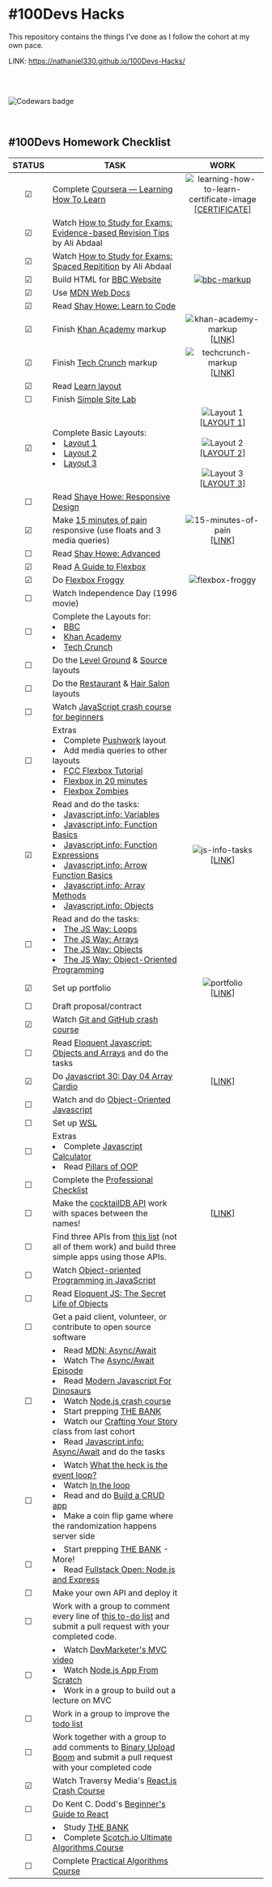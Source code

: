 # #100Devs Hacks
This repository contains the things I've done as I follow the cohort at my own pace. <br>

LINK: https://nathaniel330.github.io/100Devs-Hacks/

<br><br>

![Codewars badge](https://www.codewars.com/users/Nathaniel330/badges/large) 

<br>

## #100Devs Homework Checklist
| STATUS | TASK | WORK |
| :----: | ---- | :----: |
| &#9745; | Complete [Coursera — Learning How To Learn](https://www.coursera.org/learn/learning-how-to-learn) | ![learning-how-to-learn-certificate-image](public/img/content/learning-how-to-learn-certificate-image.png) <br> [[CERTIFICATE]](public/document/Coursera%20GE2NYCPV3AZ5.pdf) |
| &#9745; |Watch [How to Study for Exams: Evidence-based Revision Tips](https://youtu.be/ukLnPbIffxE) by Ali Abdaal |  |
| &#9745; | Watch [How to Study for Exams: Spaced Repitition](https://youtu.be/Z-zNHHpXoMM) by Ali Abdaal |  |
| &#9745; | Build HTML for [BBC Website](public/img/resources/bbc-image.png) | [![bbc-markup](public/img/content/bbc-markup.gif)](https://nathaniel330.github.io/100Devs-Hacks/homework/html-bbc/) |
| &#9745; | Use [MDN Web Docs](https://developer.mozilla.org/en-US/) |  |
| &#9745; | Read [Shay Howe: Learn to Code](https://learn.shayhowe.com/html-css/) |  |
| &#9745; | Finish [Khan Academy](public/img/resources/khan-academy.png) markup | ![khan-academy-markup](public/img/content/khan-academy-markup.gif) <br> [[LINK]](https://nathaniel330.github.io/100Devs-Hacks/homework/html-khan-academy/) |
| &#9745; | Finish [Tech Crunch](public/img/resources/techcrunch.png) markup | ![techcrunch-markup](public/img/content/techcrunch-markup.gif) <br> [[LINK]](https://nathaniel330.github.io/100Devs-Hacks/homework/html-techcrunch/) |
| &#9745; | Read [Learn layout](https://learnlayout.com/)|  |
| &#9744; | Finish [Simple Site Lab](public/img/resources/simple-site-lab.png) |  |
| &#9745; | Complete Basic Layouts: <li>[Layout 1](public/img/resources/layout1.png)<br></li> <li>[Layout 2](public/img/resources/layout2.png)</li><li>[Layout 3](public/img/resources/layout3.png)</li> | ![Layout 1](public/img/content/layout-1.png) <br> [[LAYOUT 1]](https://nathaniel330.github.io/100Devs-Hacks/homework/layout1/) <br><br> ![Layout 2](public/img/content/layout-2.png) <br> [[LAYOUT 2]](https://nathaniel330.github.io/100Devs-Hacks/homework/layout2/) <br><br> ![Layout 3](public/img/content/layout-3.png) <br> [[LAYOUT 3]](https://nathaniel330.github.io/100Devs-Hacks/homework/layout3/) |
| &#9744; | Read [Shaye Howe: Responsive Design](https://learn.shayhowe.com/advanced-html-css/responsive-web-design/) |  |
| &#9745; | Make [15 minutes of pain](public/img/resources/15-min-pain.png) responsive (use floats and 3 media queries) | ![15-minutes-of-pain](public/img/content/15-minutes-of-pain.gif) <br> [[LINK]](https://nathaniel330.github.io/100Devs-Hacks/homework/15-minutes-of-pain/) |
| &#9744; | Read [Shay Howe: Advanced](https://learn.shayhowe.com/advanced-html-css/) |  |
| &#9745; | Read [A Guide to Flexbox](https://css-tricks.com/snippets/css/a-guide-to-flexbox/) |  |
| &#9745; | Do [Flexbox Froggy](https://flexboxfroggy.com/) | ![flexbox-froggy](public/img/content/flexbox-froggy.gif) |
| &#9744; | Watch Independence Day (1996 movie) |  |
| &#9744; | Complete the Layouts for:<li>[BBC](public/img/resources/bbc-image.png)</li><li>[Khan Academy](public/img/resources/khan-academy.png)</li><li>[Tech Crunch](public/img/resources/techcrunch.png)</li> |  |
| &#9744; | Do the [Level Ground](public/img/resources/level-ground.png) & [Source](public/img/resources/source.png) layouts |  |
| &#9744; | Do the [Restaurant](public/img/resources/restaurant.png) & [Hair Salon](public/img/resources/hair-salon.png) layouts |  |
| &#9744; | Watch [JavaScript crash course for beginners](https://youtu.be/hdI2bqOjy3c) |  |
| &#9744; | Extras<li>Complete [Pushwork](public/img/resources/pushwork.png) layout</li><li>Add media queries to other layouts</li><li>[FCC Flexbox Tutorial](https://www.freecodecamp.org/news/css-flexbox-tutorial-with-cheatsheet/)</li><li>[Flexbox in 20 minutes](https://youtu.be/JJSoEo8JSnc)</li><li>[Flexbox Zombies](https://mastery.games/flexboxzombies/)</li> |  |
| &#9745; | Read and do the tasks: <li>[Javascript.info: Variables](https://javascript.info/variables)</li> <li>[Javascript.info: Function Basics](https://javascript.info/function-basics)</li> <li>[Javascript.info: Function Expressions](https://javascript.info/function-expressions)</li> <li>[Javascript.info: Arrow Function Basics](https://javascript.info/arrow-functions-basics)</li> <li>[Javascript.info: Array Methods](https://javascript.info/array-methods)</li> <li>[Javascript.info: Objects](https://javascript.info/object-basics)</li> | ![js-info-tasks](public/img/content/js-info-tasks.gif) <br> [[LINK]](https://nathaniel330.github.io/100Devs-Hacks/homework/javascript.info.tasks/) |
| &#9744; | Read and do the tasks: <li>[The JS Way: Loops](https://github.com/thejsway/thejsway/blob/master/manuscript/chapter04.md)</li> <li>[The JS Way: Arrays](https://github.com/thejsway/thejsway/blob/master/manuscript/chapter07.md)</li> <li>[The JS Way: Objects](https://github.com/thejsway/thejsway/blob/master/manuscript/chapter06.md)</li> <li>[The JS Way: Object-Oriented Programming](https://github.com/thejsway/thejsway/blob/master/manuscript/chapter09.md)</li> |  |
| &#9745; | Set up portfolio | ![portfolio](public/img/content/portfolio.gif) <br> [[LINK]](https://nathaniel330.github.io/Portfolio/)  |
| &#9744; | Draft proposal/contract |  |
| &#9745; | Watch [Git and GitHub crash course](https://youtu.be/SWYqp7iY_Tc) |  |
| &#9744; | Read [Eloquent Javascript: Objects and Arrays](https://eloquentjavascript.net/04_data.html) and do the tasks |  |
| &#9745; | Do [Javascript 30: Day 04 Array Cardio](https://javascript30.com/) | [[LINK]](https://nathaniel330.github.io/100Devs-Hacks/homework/javascript-30-array-cardio/) |
| &#9744; | Watch and do [Object-Oriented Javascript](https://youtu.be/PFmuCDHHpwk) |  |
| &#9744; | Set up [WSL](https://ubuntu.com/wsl) |  |
| &#9744; | Extras <li>Complete [Javascript Calculator](https://github.com/leonnoel/100devs-calculator)</li> <li>Read [Pillars of OOP](https://medium.com/@hamzzza.ahmed95/four-pillars-of-object-oriented-programming-oop-e8d7822aa219)</li> |  |  |
| &#9744; | Complete the [Professional Checklist](https://docs.google.com/document/d/1L2vTX3qvLhoGHeG5cVD2ljCfRGr1uJ_Gf-hNZj9KzTg/edit) |  |
| &#9744; | Make the [cocktailDB API](https://www.thecocktaildb.com/api.php) work with spaces between the names! | [[LINK]](https://nathaniel330.github.io/100Devs-Hacks/homework/cocktailDB-API/) |
| &#9744; | Find three APIs from [this list](https://github.com/public-apis/public-apis) (not all of them work) and build three simple apps using those APIs. |  |
| &#9744; | Watch [Object-oriented Programming in JavaScript](https://youtu.be/PFmuCDHHpwk)|  |
| &#9744; | Read [Eloquent JS: The Secret Life of Objects](https://eloquentjavascript.net/06_object.html) |  |
| &#9744; | Get a paid client, volunteer, or contribute to open source software |  |
| &#9744; | <li>Read [MDN: Async/Await](https://developer.mozilla.org/en-US/docs/Learn/JavaScript/Asynchronous/Promises)</li><li>Watch The [Async/Await Episode](https://youtu.be/vn3tm0quoqE)</li><li>Read [Modern Javascript For Dinosaurs](https://medium.com/the-node-js-collection/modern-javascript-explained-for-dinosaurs-f695e9747b70)</li><li>Watch [Node.js crash course](https://youtu.be/fBNz5xF-Kx4)</li><li>Start prepping [THE BANK](https://docs.google.com/document/d/1p7DhCsLOMMybYfePWLlD1-_8KU20zkBoArH4pnW1o3c/edit)</li><li>Watch our [Crafting Your Story](https://youtu.be/QoweoDsi5ZI) class from last cohort</li><li>Read [Javascript.info: Async/Await](https://javascript.info/async) and do the tasks</li> |  |
| &#9744; | <li>Watch [What the heck is the event loop?](https://youtu.be/8aGhZQkoFbQ)</li><li>Watch [In the loop](https://youtu.be/cCOL7MC4Pl0)</li><li>Read and do [Build a CRUD app](https://zellwk.com/blog/crud-express-mongodb/)</li><li>Make a coin flip game where the randomization happens server side</li> |  |
| &#9744; | <li>Start prepping [THE BANK](https://docs.google.com/document/d/1p7DhCsLOMMybYfePWLlD1-_8KU20zkBoArH4pnW1o3c/edit) - More!</li><li>Read [Fullstack Open: Node.js and Express](https://fullstackopen.com/en/part3/node_js_and_express)</li> |  |
| &#9744; | Make your own API and deploy it |  |
| &#9744; | Work with a group to comment every line of [this to-do list](https://github.com/100devs/todo-list-express) and submit a pull request with your completed code. |  |
| &#9744; | <li>Watch [DevMarketer's MVC video](https://youtu.be/1IsL6g2ixak)</li><li>Watch [Node.js App From Scratch](https://youtu.be/SBvmnHTQIPY)</li><li>Work in a group to build out a lecture on MVC</li> |  |
| &#9744; | Work in a group to improve the [todo list](https://github.com/100devs/todo-mvc-auth-local) |  |
| &#9744; | Work together with a group to add comments to [Binary Upload Boom](https://github.com/100devs/binary-upload-boom) and submit a pull request with your completed code |  |
| &#9745; | Watch Traversy Media's [React.js Crash Course](https://youtu.be/w7ejDZ8SWv8) |  |
| &#9744; | Do Kent C. Dodd's [Beginner's Guide to React](https://egghead.io/courses/the-beginner-s-guide-to-react) |  |
| &#9744; | <li>Study [THE BANK](https://docs.google.com/document/d/1p7DhCsLOMMybYfePWLlD1-_8KU20zkBoArH4pnW1o3c/edit)</li><li>Complete [Scotch.io Ultimate Algorithms Course](http://web.archive.org/web/20210616161653/https://scotch.io/courses/the-ultimate-guide-to-javascript-algorithms)</li> |  |
| &#9744; | Complete [Practical Algorithms Course](https://frontendmasters.com/courses/practical-algorithms/) |  |
